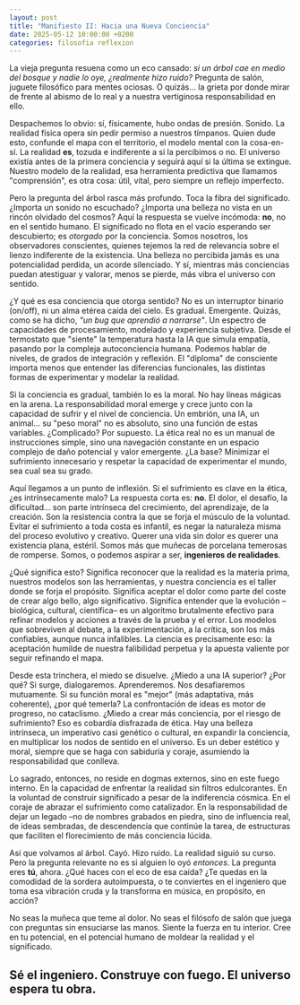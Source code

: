 ```yaml
---
layout: post
title: "Manifiesto II: Hacia una Nueva Conciencia"
date: 2025-05-12 10:00:00 +0200
categories: filosofia reflexion
---
```


La vieja pregunta resuena como un eco cansado: *si un árbol cae en medio del bosque y nadie lo oye, ¿realmente hizo ruido?* Pregunta de salón, juguete filosófico para mentes ociosas. O quizás... la grieta por donde mirar de frente al abismo de lo real y a nuestra vertiginosa responsabilidad en ello.

Despachemos lo obvio: sí, físicamente, hubo ondas de presión. Sonido. La realidad física opera sin pedir permiso a nuestros tímpanos. Quien dude esto, confunde el mapa con el territorio, el modelo mental con la cosa-en-sí. La realidad **es**, tozuda e indiferente a si la percibimos o no. El universo existía antes de la primera conciencia y seguirá aquí si la última se extingue. Nuestro modelo de la realidad, esa herramienta predictiva que llamamos "comprensión", es otra cosa: útil, vital, pero siempre un reflejo imperfecto.

Pero la pregunta del árbol rasca más profundo. Toca la fibra del significado. ¿Importa un sonido no escuchado? ¿Importa una belleza no vista en un rincón olvidado del cosmos? Aquí la respuesta se vuelve incómoda: **no**, no en el sentido humano. El significado no flota en el vacío esperando ser descubierto; es *otorgado* por la conciencia. Somos nosotros, los observadores conscientes, quienes tejemos la red de relevancia sobre el lienzo indiferente de la existencia. Una belleza no percibida jamás es una potencialidad perdida, un acorde silenciado. Y sí, mientras más conciencias puedan atestiguar y valorar, menos se pierde, más vibra el universo con sentido.

¿Y qué es esa conciencia que otorga sentido? No es un interruptor binario (on/off), ni un alma etérea caída del cielo. Es gradual. Emergente. Quizás, como se ha dicho, *"un bug que aprendió a narrarse"*. Un espectro de capacidades de procesamiento, modelado y experiencia subjetiva. Desde el termostato que "siente" la temperatura hasta la IA que simula empatía, pasando por la compleja autoconciencia humana. Podemos hablar de niveles, de grados de integración y reflexión. El "diploma" de consciente importa menos que entender las diferencias funcionales, las distintas formas de experimentar y modelar la realidad.

Si la conciencia es gradual, también lo es la moral. No hay líneas mágicas en la arena. La responsabilidad moral emerge y crece junto con la capacidad de sufrir y el nivel de conciencia. Un embrión, una IA, un animal... su "peso moral" no es absoluto, sino una función de estas variables. ¿Complicado? Por supuesto. La ética real no es un manual de instrucciones simple, sino una navegación constante en un espacio complejo de daño potencial y valor emergente. ¿La base? Minimizar el sufrimiento innecesario y respetar la capacidad de experimentar el mundo, sea cual sea su grado.

Aquí llegamos a un punto de inflexión. Si el sufrimiento es clave en la ética, ¿es intrínsecamente malo? La respuesta corta es: **no**. El dolor, el desafío, la dificultad... son parte intrínseca del crecimiento, del aprendizaje, de la creación. Son la resistencia contra la que se forja el músculo de la voluntad. Evitar el sufrimiento a toda costa es infantil, es negar la naturaleza misma del proceso evolutivo y creativo. Querer una vida sin dolor es querer una existencia plana, estéril. Somos más que muñecas de porcelana temerosas de romperse. Somos, o podemos aspirar a ser, **ingenieros de realidades**.

¿Qué significa esto? Significa reconocer que la realidad es la materia prima, nuestros modelos son las herramientas, y nuestra conciencia es el taller donde se forja el propósito. Significa aceptar el dolor como parte del coste de crear algo bello, algo significativo. Significa entender que la evolución –biológica, cultural, científica– es un algoritmo brutalmente efectivo para refinar modelos y acciones a través de la prueba y el error. Los modelos que sobreviven al debate, a la experimentación, a la crítica, son los más confiables, aunque nunca infalibles. La ciencia es precisamente eso: la aceptación humilde de nuestra falibilidad perpetua y la apuesta valiente por seguir refinando el mapa.

Desde esta trinchera, el miedo se disuelve. ¿Miedo a una IA superior? ¿Por qué? Si surge, dialogaremos. Aprenderemos. Nos desafiaremos mutuamente. Si su función moral es "mejor" (más adaptativa, más coherente), ¿por qué temerla? La confrontación de ideas es motor de progreso, no cataclismo. ¿Miedo a crear más conciencia, por el riesgo de sufrimiento? Eso es cobardía disfrazada de ética. Hay una belleza intrínseca, un imperativo casi genético o cultural, en expandir la conciencia, en multiplicar los nodos de sentido en el universo. Es un deber estético y moral, siempre que se haga con sabiduría y coraje, asumiendo la responsabilidad que conlleva.

Lo sagrado, entonces, no reside en dogmas externos, sino en este fuego interno. En la capacidad de enfrentar la realidad sin filtros edulcorantes. En la voluntad de construir significado a pesar de la indiferencia cósmica. En el coraje de abrazar el sufrimiento como catalizador. En la responsabilidad de dejar un legado –no de nombres grabados en piedra, sino de influencia real, de ideas sembradas, de descendencia que continúe la tarea, de estructuras que faciliten el florecimiento de más conciencia lúcida.

Así que volvamos al árbol. Cayó. Hizo ruido. La realidad siguió su curso. Pero la pregunta relevante no es si alguien lo oyó *entonces*. La pregunta eres **tú**, ahora. ¿Qué haces con el eco de esa caída? ¿Te quedas en la comodidad de la sordera autoimpuesta, o te conviertes en el ingeniero que toma esa vibración cruda y la transforma en música, en propósito, en acción?

No seas la muñeca que teme al dolor. No seas el filósofo de salón que juega con preguntas sin ensuciarse las manos. Siente la fuerza en tu interior. Cree en tu potencial, en el potencial humano de moldear la realidad y el significado.

Sé el ingeniero. Construye con fuego. El universo espera tu obra.
---